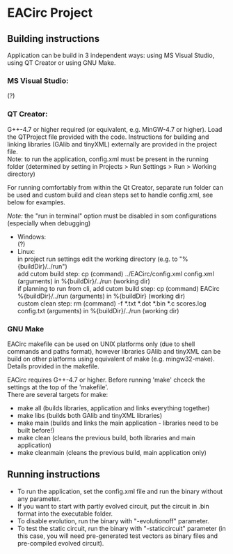 # EACirc Project

## Building instructions

Application can be build in 3 independent ways: using MS Visual Studio, using QT Creator or using GNU Make.

### MS Visual Studio:

(?)

### QT Creator:

G++-4.7 or higher required (or equivalent, e.g. MinGW-4.7 or higher). Load the QTProject file provided with the code. Instructions for building and linking libraries (GAlib and tinyXML) externally are provided in the project file.  
Note: to run the application, config.xml must be present in the running folder (determined by setting in Projects > Run Settings > Run > Working directory)

For running comfortably from within the Qt Creator, separate run folder can be used and custom build and clean steps set to handle config.xml, see below for examples.

_Note:_ the "run in terminal" option must be disabled in som configurations (especially when debugging)

* Windows:  
    (?)
* Linux:  
    in project run settings edit the working directory (e.g. to "%{buildDir}/../run")  
    add cutom build step: cp (command) ../EACirc/config.xml config.xml (arguments) in %{buildDir}/../run (working dir)  
    if planning to run from cli, add cutom build step: cp (command) EACirc %{buildDir}/../run (arguments) in %{buildDir} (working dir)  
    custom clean step: rm (command) -f *.txt *.dot *.bin *.c scores.log config.txt (arguments) in %{buildDir}/../run (working dir)

### GNU Make

EACirc makefile can be used on UNIX platforms only (due to shell commands and paths format), however libraries GAlib and tinyXML can be build on other platforms using equivalent of make (e.g. mingw32-make). Details provided in the makefile.

EACirc requires G++-4.7 or higher. Before running 'make' chceck the settings at the top of the 'makefile'.  
There are several targets for make:

* make all        (builds libraries, application and links everything together)
* make libs       (builds both GAlib and tinyXML libraries)
* make main       (builds and links the main application - libraries need to be built before!)
* make clean      (cleans the previous build, both libraries and main application)
* make cleanmain  (cleans the previous build, main application only)

## Running instructions

* To run the application, set the config.xml file and run the binary without any parameter.
* If you want to start with partly evolved circuit, put the circuit in .bin format into the executable folder.
* To disable evolution, run the binary with "-evolutionoff" parameter.
* To test the static circuit, run the binary with "-staticcircuit" parameter (in this case, you will need pre-generated test vectors as binary files and pre-compiled evolved circuit).
